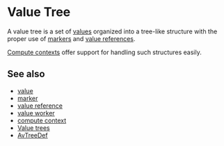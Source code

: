 # Value Tree

A value tree is a set of [values](def://) organized into a tree-like structure with 
the proper use of [markers](def://) and [value references](def://).

[Compute contexts](def://) offer support for handling such structures easily.

## See also

- [value](def://)
- [marker](def://)
- [value reference](def://)
- [value worker](def://)
- [compute context](def://)
- [Value trees](guide://)
- [AvTreeDef](class://)